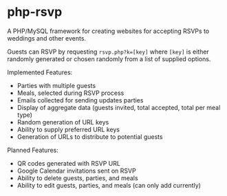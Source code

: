 php-rsvp
========

A PHP/MySQL framework for creating websites for accepting RSVPs to weddings and other events.

Guests can RSVP by requesting `rsvp.php?k=[key]` where `[key]` is either randomly generated or chosen randomly from a list of supplied options.

Implemented Features:
- Parties with multiple guests
- Meals, selected during RSVP process
- Emails collected for sending updates parties
- Display of aggregate data (guests invited, total accepted, total per meal type)
- Random generation of URL keys
- Ability to supply preferred URL keys
- Generation of URLs to distribute to potential guests

Planned Features:
- QR codes generated with RSVP URL
- Google Calendar invitations sent on RSVP
- Ability to delete guests, parties, and meals
- Ability to edit guests, parties, and meals (can only add currently)
